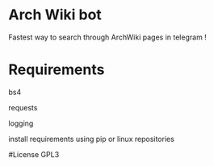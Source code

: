 # Arch Wiki bot
Fastest way to search through ArchWiki pages in telegram !

# Requirements
bs4

requests

logging

install requirements using pip or linux repositories

#License
GPL3
